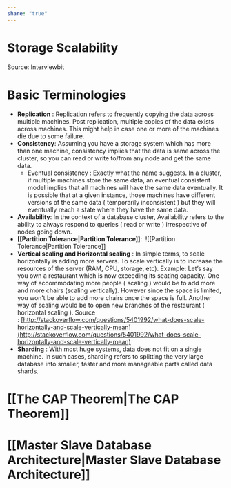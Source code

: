 ```yaml
---
share: "true"
---
```


# Storage Scalability

Source: Interviewbit

# **Basic Terminologies**

- **Replication** : Replication refers to frequently copying the data across multiple machines. Post replication, multiple copies of the data exists across machines. This might help in case one or more of the machines die due to some failure.
- **Consistency**: Assuming you have a storage system which has more than one machine, consistency implies that the data is same across the cluster, so you can read or write to/from any node and get the same data.
    - Eventual consistency : Exactly what the name suggests. In a cluster, if multiple machines store the same data, an eventual consistent model implies that all machines will have the same data eventually. It is possible that at a given instance, those machines have different versions of the same data ( temporarily inconsistent ) but they will eventually reach a state where they have the same data.
- **Availability**: In the context of a database cluster, Availability refers to the ability to always respond to queries ( read or write ) irrespective of nodes going down.
- **[[Partition Tolerance|Partition Tolerance]]**: 
  ![[Partition Tolerance|Partition Tolerance]]
- **Vertical scaling and Horizontal scaling** : In simple terms, to scale horizontally is adding more servers. To scale vertically is to increase the resources of the server (RAM, CPU, storage, etc). Example: Let’s say you own a restaurant which is now exceeding its seating capacity. One way of accommodating more people ( scaling ) would be to add more and more chairs (scaling vertically). However since the space is limited, you won’t be able to add more chairs once the space is full. Another way of scaling would be to open new branches of the restaurant ( horizontal scaling ). Source : [http://stackoverflow.com/questions/5401992/what-does-scale-horizontally-and-scale-vertically-mean](http://stackoverflow.com/questions/5401992/what-does-scale-horizontally-and-scale-vertically-mean)
- **Sharding** : With most huge systems, data does not fit on a single machine. In such cases, sharding refers to splitting the very large database into smaller, faster and more manageable parts called data shards.

# [[The CAP Theorem|The CAP Theorem]]
# [[Master Slave Database Architecture|Master Slave Database Architecture]]
